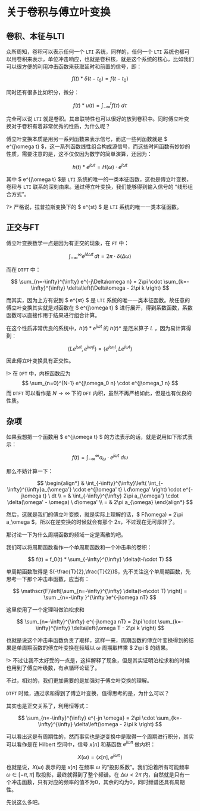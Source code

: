 # 关于卷积与傅立叶变换

## 卷积、本征与LTI
众所周知，卷积可以表示任何一个 `LTI` 系统，同样的，任何一个 `LTI` 系统也都可以用卷积来表示，单位冲击响应，也就是卷积核，就是这个系统的核心，比如我们可以很方便的利用冲击函数来获取延时和前置的信号，即：

$$ f(t) * \delta(t-t_0) = f(t - t_0) $$

同时还有很多比如积分，微分：

$$ f(t) * u(t) = \int_{-\infty}^t f(\tau) \ d\tau $$

完全可以说 `LTI` 就是卷积。其串联特性也可以很好的放到卷积中。同时傅立叶变换对于卷积有着非常优秀的性质，为什么呢？

傅立叶变换本质是用另一系列函数来表示信号，而这一些列函数就是 $ e^{j\omega t} $，这一系列函数线性组合构成源信号，而这些时间函数有妙妙的性质，需要注意的是，这不仅仅因为数学的简单演算，还因为：

$$ h(t) * e^{j\omega t} = H(\omega) \cdot e^{j\omega t} $$

其中 $ e^{j\omega t} $是 `LTI` 系统的唯一的一类本征函数，这也是傅立叶变换，卷积与 `LTI` 联系的深刻由来。通过傅立叶变换，我们能够得到输入信号的 “线形组合方式”。

?> 严格说，拉普拉斯变换下的 $ e^{st} $ 是 `LTI` 系统的唯一一类本征函数。


## 正交与FT
傅立叶变换数学一点是因为有正交的现象，在 `FT` 中：

$$ \int_{-\infty}^{\infty} e^{j\Delta\omega t} \, dt = 2\pi \cdot \delta(\Delta\omega) $$

而在 `DTFT` 中：

$$ \sum_{n=-\infty}^{\infty} e^{-j\Delta\omega n} = 2\pi \cdot \sum_{k=-\infty}^{\infty} \delta\left(\Delta\omega - 2\pi k \right) $$

而其实，因为上方有说到 $ e^{st} $ 是 `LTI` 系统的唯一一类本征函数。故任意的傅立叶变换其实就是对函数在 $ e^{j\omega t} $ 进行展开，得到系数函数，系数函数可以直接作用于结果进行组合计算。

在这个性质非常优良的系统中，$h(t)*e^{j\omega t}$ 的 $h(t)*$ 是厄米算子 $L$ ，因为易计算得到：

$$ \langle Le^{j\omega t}, e^{j\omega_1 t} \rangle = \langle e^{j\omega_1 t}, Le^{j\omega t} \rangle $$

因此傅立叶变换具有正交性。

!> 在 `DFT` 中，内积函数应为 $$ \sum_{n=0}^{N-1} e^{j\omega_0 n} \cdot e^{j\omega_1 n} $$ 而 `DTFT` 可以看作是 $N \to \infty$ 下的 `DFT` 内积，虽然不再严格如此，但是也有优良的性质。

## 杂项

如果我想把一个函数用 $ e^{j\omega t} $ 的方法表示的话，就是说用如下形式表示：

$$ f(t) = \int_{-\infty}^{\infty}a_\omega \cdot e^{j\omega t} \  d\omega $$

那么不妨计算一下：

$$ \begin{align*} & \int_{-\infty}^{\infty}\left( \int_{-\infty}^{\infty}a_{\omega'} \cdot e^{j\omega' t} \  d\omega' \right) \cdot e^{-j\omega t} \ dt \\ = & \int_{-\infty}^{\infty} 2\pi a_{\omega'} \cdot \delta(\omega' - \omega) \  d\omega' \\ = & 2\pi a_{\omega} \end{align*} $$

然后，这就是我们的傅立叶变换，就是实际上理解的话，$ F(\omega) = 2\pi a_\omega $，所以在逆变换的时候就会有那个 $2\pi$，不过现在无可厚非了。

那讨论一下为什么周期函数的频域一定是离散的吧。

我们可以将周期函数看作一个单周期函数和一个冲击串的卷积：

$$ f(t) = f_0(t) * \sum_{-\infty}^{\infty} \delta(t-i\cdot T) $$

单周期函数取得是 $(-\frac{T}{2},\frac{T}{2})$，先不关注这个单周期函数，先思考一下那个冲击串函数，应当有：

$$ \mathscr{F}\left[\sum_{n=-\infty}^{\infty} \delta(t-n\cdot T) \right] = \sum _{n=-\infty }^{\infty }e^{-j\omega nT} $$

这里使用了一个定理叫做泊松求和

$$ \sum_{n=-\infty}^{\infty} e^{-j\omega nT} = 2\pi \cdot \sum_{k=-\infty}^{\infty} \delta\left(\omega T - 2\pi k \right) $$

也就是说这个冲击串函数负责了取样，这样一来，周期函数的傅立叶变换得到的结果是单周期函数的傅立叶变换在频域以 $\omega$ 周期取样乘 $ 2\pi $ 的结果。

!> 不过让我不太好受的一点是，这样解释了现象，但是其实证明泊松求和的时候也用到了傅立叶级数，有点循环论证了。

不过，相对的，我们更加需要的是加强对于傅立叶变换的理解。

`DTFT` 时候，通过求和得到了傅立叶变换，值得思考的是，为什么可以？

其实也是正交关系了，利用恒等式：

$$ \sum_{n=-\infty}^{\infty} e^{-jn \omega} = 2\pi \cdot \sum_{k=-\infty}^{\infty} \delta\left(\omega - 2\pi k \right) $$

可以看出这是有周期性的，然而事实也是逆变换中是取得一个周期进行积分，其实可以看作是在 Hilbert 空间中，信号 $x[n]$ 和基函数 $e^{j\omega n}$ 做内积：

$$ X(\omega) = \langle x[n], e^{j\omega n} \rangle $$
也就是说，$X(\omega)$ 表示的是 $x[n]$ 在频率 $\omega$ 的“投影系数”。我们沿着所有可能频率 $\omega \in [-\pi, \pi]$ 取投影，最终就得到了整个频谱。在 $\Delta \omega < 2\pi$ 内，自然就是只有一个冲击函数，只有对应的频率的值不为$0$，其余的均为$0$，同时频谱还具有周期性。

先说这么多吧。